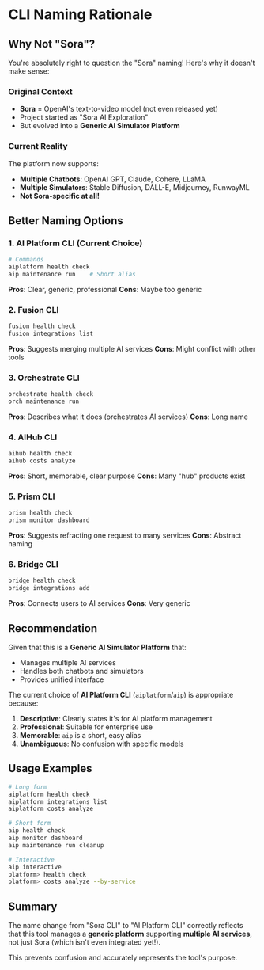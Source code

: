# CLI Naming Rationale

## Why Not "Sora"?

You're absolutely right to question the "Sora" naming! Here's why it doesn't make sense:

### Original Context
- **Sora** = OpenAI's text-to-video model (not even released yet)
- Project started as "Sora AI Exploration"
- But evolved into a **Generic AI Simulator Platform**

### Current Reality
The platform now supports:
- **Multiple Chatbots**: OpenAI GPT, Claude, Cohere, LLaMA
- **Multiple Simulators**: Stable Diffusion, DALL-E, Midjourney, RunwayML
- **Not Sora-specific at all!**

## Better Naming Options

### 1. **AI Platform CLI** (Current Choice)
```bash
# Commands
aiplatform health check
aip maintenance run    # Short alias
```
**Pros**: Clear, generic, professional
**Cons**: Maybe too generic

### 2. **Fusion CLI**
```bash
fusion health check
fusion integrations list
```
**Pros**: Suggests merging multiple AI services
**Cons**: Might conflict with other tools

### 3. **Orchestrate CLI**
```bash
orchestrate health check
orch maintenance run
```
**Pros**: Describes what it does (orchestrates AI services)
**Cons**: Long name

### 4. **AIHub CLI**
```bash
aihub health check
aihub costs analyze
```
**Pros**: Short, memorable, clear purpose
**Cons**: Many "hub" products exist

### 5. **Prism CLI**
```bash
prism health check
prism monitor dashboard
```
**Pros**: Suggests refracting one request to many services
**Cons**: Abstract naming

### 6. **Bridge CLI**
```bash
bridge health check
bridge integrations add
```
**Pros**: Connects users to AI services
**Cons**: Very generic

## Recommendation

Given that this is a **Generic AI Simulator Platform** that:
- Manages multiple AI services
- Handles both chatbots and simulators  
- Provides unified interface

The current choice of **AI Platform CLI** (`aiplatform`/`aip`) is appropriate because:
1. **Descriptive**: Clearly states it's for AI platform management
2. **Professional**: Suitable for enterprise use
3. **Memorable**: `aip` is a short, easy alias
4. **Unambiguous**: No confusion with specific models

## Usage Examples

```bash
# Long form
aiplatform health check
aiplatform integrations list
aiplatform costs analyze

# Short form  
aip health check
aip monitor dashboard
aip maintenance run cleanup

# Interactive
aip interactive
platform> health check
platform> costs analyze --by-service
```

## Summary

The name change from "Sora CLI" to "AI Platform CLI" correctly reflects that this tool manages a **generic platform** supporting **multiple AI services**, not just Sora (which isn't even integrated yet!).

This prevents confusion and accurately represents the tool's purpose.